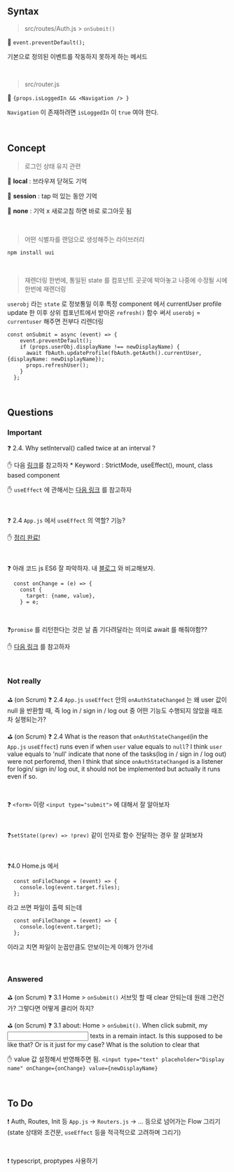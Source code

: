 ## Syntax

> src/routes/Auth.js > `onSubmit()`

🚩 `event.preventDefault();`

기본으로 정의된 이벤트를 작동하지 못하게 하는 메서드

<br/>

> src/router.js

🚩 `{props.isLoggedIn && <Navigation /> }`

`Navigation` 이 존재하려면 `isLoggedIn` 이 `true` 여야 한다.

<br/>

## Concept

> 로그인 상태 유지 관련

🚩 **local** : 브라우져 닫혀도 기억

🚩 **session** : tap 떠 있는 동안 기억

🚩 **none** : 기억 x 새로고침 하면 바로 로그아웃 됨

 <br/>

>  어떤 식별자를 랜덤으로 생성해주는 라이브러리

```shell
npm install uui
```

<br/>

> 재렌더링 한번에, 통일된 state 를 컴포넌트 곳곳에 박아놓고 나중에 수정될 시에 한번에 재렌더링

`userobj` 라는 `state` 로 정보통일 이후 특정 component 에서 currentUser profile update 한 이후 상위 컴포넌트에서 받아온 `refresh()` 함수 써서 `userobj` = `currentuser` 해주면 전부다 리렌더링

```react
const onSubmit = async (event) => {
    event.preventDefault();
    if (props.userObj.displayName !== newDisplayName) {
      await fbAuth.updateProfile(fbAuth.getAuth().currentUser, {displayName: newDisplayName});
      props.refreshUser();
    }
  };
```

<br/>

## Questions

### Important

❓ 2.4. Why setInterval() called twice at an interval ?

✋ 다음 [링크](https://stackoverflow.com/questions/69581697/setinterval-called-twice-at-an-interval-react-js)를 참고하자 \* Keyword : StrictMode, useEffect(), mount,  class based component

✋ `useEffect` 에 관해서는 [다음 링크](https://react.vlpt.us/basic/16-useEffect.html) 를 참고하자

<br/>

❓ 2.4 `App.js` 에서 `useEffect` 의 역할? 기능?

✋ [정리 완료!](https://y00njaekim.github.io/react/useEffect/)

<br/>

❓ 아래 코드 js ES6 잘 파악하자. 내 [블로그](https://y00njaekim.github.io/react/input/) 와 비교해보자.

```react
  const onChange = (e) => {
    const {
      target: {name, value},
    } = e;
```

<br/>

❓`promise` 를 리턴한다는 것은 날 좀 기다려달라는 의미로 await 를 해줘야함??

✋ [다음 링크](https://y00njaekim.github.io/react/promise/) 를 참고하자

<br/>

### Not really

⛳ (on Scrum) ❓ 2.4 `App.js` `useEffect` 안의 `onAuthStateChanged` 는 왜 user 값이 null 을 반환할 때, 즉 log in / sign in / log out 중 어떤 기능도 수행되지 않았을 때조차 실행되는가?

⛳ (on Scrum) ❓ 2.4 What is the reason that `onAuthStateChanged`(in the `App.js` `useEffect`) runs even if when `user` value equals to `null`? I think `user` value equals to 'null' indicate that none of the tasks(log in / sign in / log out) were not perforemd, then I think that since `onAuthStateChanged` is a listener for login/ sign in/ log out, it should not be implemented but actually it runs even if so.

<br/>

❓ `<form>` 이랑 `<input type="submit">` 에 대해서 잘 알아보자

<br/>

❓`setState((prev) => !prev)` 같이 인자로 함수 전달하는 경우 잘 살펴보자

<br/>

❓4.0 Home.js 에서

```react
  const onFileChange = (event) => {
    console.log(event.target.files);
  };
```

라고 쓰면 파일이 출력 되는데

```react
  const onFileChange = (event) => {
    console.log(event.target);
  };
```

이라고 치면 파일이 눈꼽만큼도 안보이는게 이해가 안가네

<br/>

### Answered

⛳ (on Scrum) ❓ 3.1 Home > `onSubmit()` 서브밋 할 때 clear 안되는데 원래 그런건가? 그렇다면 어떻게 클리어 하지?

⛳ (on Scrum) ❓ 3.1 about: Home > `onSubmit()`. When click submit, my <input> texts in a remain intact. Is this supposed to be like that? Or is it just for my case? What is the solution to clear that

✋ value 값 설정해서 반영해주면 됨. `<input type="text" placeholder="Display name" onChange={onChange} value={newDisplayName}`

<br/>

## To Do

❗ Auth, Routes, Init 등 `App.js` -> `Routers.js` -> ... 등으로 넘어가는 Flow 그리기 (state 상태와 조건문, `useEffect` 등을 적극적으로 고려하며 그리기)

<br/>

❗ typescript, proptypes 사용하기
